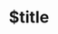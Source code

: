 ---
title: $title
second_title: Aspose.Font for .NET API 参考
description: $description
type: docs
weight: $weight
url: /zh/net/$ref/
---